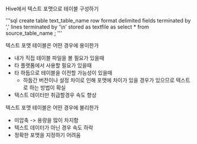 Hive에서 텍스트 포맷으로 테이블 구성하기


'''sql
create table text_table_name
row format delimited fields terminated by ','
lines terminated by '\n'
stored as textfile
as
select * from source_table_name
;
'''

텍스트 포맷 테이블은 어떤 경우에 용이한가
- 내가 직접 테이블 파일을 볼 필요가 있을때
- 타 플랫폼에서 사용할 필요가 있을때
- 타 하둡으로 테이블을 이전할 가능성이 있을때
  - 하둡간 버전이나 설정 차이로 인해 포맷에 차이가 있을 경우가 있으므로 텍스트로 하는 방법이 확실
- 텍스트 데이터만 취급할경우 속도 향상
  
텍스트 포맷 테이블은 어떤 경우에 불리한가
- 미압축 -> 용량을 많이 차지함
- 텍스트 데이터가 아닌 경우 속도 하락
- 정확한 포맷을 지정하기 어려움
